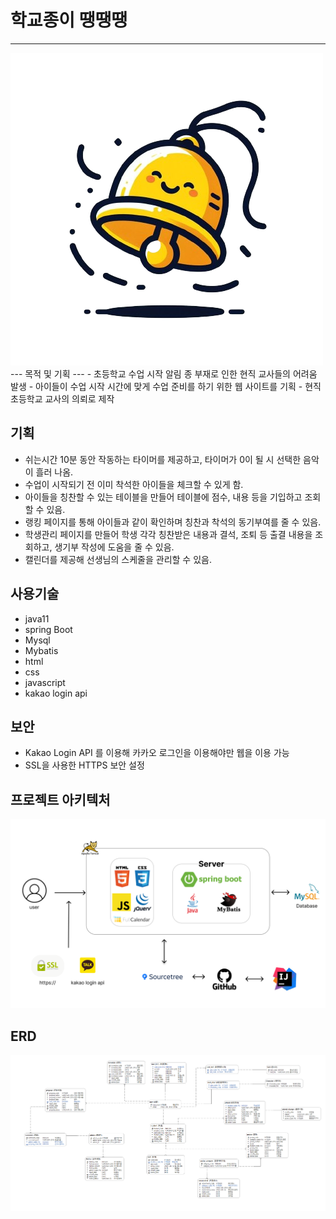 # 학교종이 땡땡땡
---

<img src="img/bell1.png">
---
목적 및 기획
---
- 초등학교 수업 시작 알림 종 부재로 인한 현직 교사들의 어려움 발생
- 아이들이 수업 시작 시간에 맞게 수업 준비를 하기 위한 웹 사이트를 기획
- 현직 초등학교 교사의 의뢰로 제작 

기획 
---
- 쉬는시간 10분 동안 작동하는 타이머를 제공하고, 타이머가 0이 될 시 선택한 음악이 흘러 나옴.
- 수업이 시작되기 전 이미 착석한 아이들을 체크할 수 있게 함.
- 아이들을 칭찬할 수 있는 테이블을 만들어 테이블에 점수, 내용 등을 기입하고 조회할 수 있음.
- 랭킹 페이지를 통해 아이들과 같이 확인하며 칭찬과 착석의 동기부여를 줄 수 있음.
- 학생관리 페이지를 만들어 학생 각각 칭찬받은 내용과 결석, 조퇴 등 출결 내용을 조회하고, 생기부 작성에 도움을 줄 수 있음.
- 캘린더를 제공해 선생님의 스케줄을 관리할 수 있음.

사용기술
---
- java11
- spring Boot
- Mysql
- Mybatis
- html
- css
- javascript
- kakao login api

보안
---
- Kakao Login API 를 이용해 카카오 로그인을 이용해야만 웹을 이용 가능
- SSL을 사용한 HTTPS 보안 설정

프로젝트 아키텍처
---
<img src=img/project.png>

ERD
---
<img src=img/erd.png>